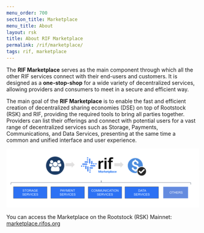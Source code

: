 ```yaml
---
menu_order: 700
section_title: Marketplace
menu_title: About
layout: rsk
title: About RIF Marketplace
permalink: /rif/marketplace/
tags: rif, marketplace
---
```



The **RIF Marketplace** serves as the main component through which all the other RIF services connect with their end-users and customers. It is designed as a **one-stop-shop** for a wide variety of decentralized services, allowing providers and consumers to meet in a secure and efficient way. 

The main goal of the **RIF Marketplace** is to enable the fast and efficient creation of decentralized sharing economies (DSE) on top of Rootstock (RSK) and RIF, providing the required tools to bring all parties together. Providers can list their offerings and connect with potential users for a vast range of decentralized services such as Storage, Payments, Communications, and Data Services, presenting at the same time a common and unified interface and user experience.

![RIF Marketplace About](/assets/img/rif-marketplace/rifmkt-about.png)


You can access the Marketplace on the Rootstock (RSK) Mainnet: [marketplace.rifos.org](https://marketplace.rifos.org/)
